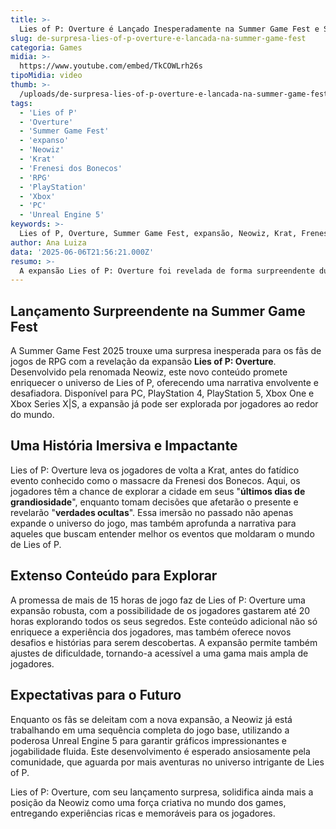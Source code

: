 ```yaml
---
title: >-
  Lies of P: Overture é Lançado Inesperadamente na Summer Game Fest e Surpreende Jogadores
slug: de-surpresa-lies-of-p-overture-e-lancada-na-summer-game-fest
categoria: Games
midia: >-
  https://www.youtube.com/embed/TkCOWLrh26s
tipoMidia: video
thumb: >-
  /uploads/de-surpresa-lies-of-p-overture-e-lancada-na-summer-game-fest-preview.jpg
tags:
  - 'Lies of P'
  - 'Overture'
  - 'Summer Game Fest'
  - 'expanso'
  - 'Neowiz'
  - 'Krat'
  - 'Frenesi dos Bonecos'
  - 'RPG'
  - 'PlayStation'
  - 'Xbox'
  - 'PC'
  - 'Unreal Engine 5'
keywords: >-
  Lies of P, Overture, Summer Game Fest, expansão, Neowiz, Krat, Frenesi dos Bonecos, RPG, PlayStation, Xbox, PC, Unreal Engine 5
author: Ana Luiza
data: '2025-06-06T21:56:21.000Z'
resumo: >-
  A expansão Lies of P: Overture foi revelada de forma surpreendente durante a Summer Game Fest, prometendo mais de 15 horas de intenso conteúdo. Este lançamento inesperado já está disponível para múltiplas plataformas, trazendo uma nova perspectiva ao universo do jogo.
---
```


## Lançamento Surpreendente na Summer Game Fest

A Summer Game Fest 2025 trouxe uma surpresa inesperada para os fãs de jogos de RPG com a revelação da expansão **Lies of P: Overture**. Desenvolvido pela renomada Neowiz, este novo conteúdo promete enriquecer o universo de Lies of P, oferecendo uma narrativa envolvente e desafiadora. Disponível para PC, PlayStation 4, PlayStation 5, Xbox One e Xbox Series X|S, a expansão já pode ser explorada por jogadores ao redor do mundo.

## Uma História Imersiva e Impactante

Lies of P: Overture leva os jogadores de volta a Krat, antes do fatídico evento conhecido como o massacre da Frenesi dos Bonecos. Aqui, os jogadores têm a chance de explorar a cidade em seus "**últimos dias de grandiosidade**", enquanto tomam decisões que afetarão o presente e revelarão "**verdades ocultas**". Essa imersão no passado não apenas expande o universo do jogo, mas também aprofunda a narrativa para aqueles que buscam entender melhor os eventos que moldaram o mundo de Lies of P.

## Extenso Conteúdo para Explorar

A promessa de mais de 15 horas de jogo faz de Lies of P: Overture uma expansão robusta, com a possibilidade de os jogadores gastarem até 20 horas explorando todos os seus segredos. Este conteúdo adicional não só enriquece a experiência dos jogadores, mas também oferece novos desafios e histórias para serem descobertas. A expansão permite também ajustes de dificuldade, tornando-a acessível a uma gama mais ampla de jogadores.

## Expectativas para o Futuro

Enquanto os fãs se deleitam com a nova expansão, a Neowiz já está trabalhando em uma sequência completa do jogo base, utilizando a poderosa Unreal Engine 5 para garantir gráficos impressionantes e jogabilidade fluida. Este desenvolvimento é esperado ansiosamente pela comunidade, que aguarda por mais aventuras no universo intrigante de Lies of P.

Lies of P: Overture, com seu lançamento surpresa, solidifica ainda mais a posição da Neowiz como uma força criativa no mundo dos games, entregando experiências ricas e memoráveis para os jogadores.
